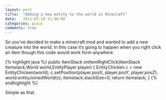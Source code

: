 ```yaml
---
layout: post
title:  "Adding a new entity to the world in Minecraft"
date:   2011-03-18 11:48:00
categories: pixus
comments: true
---
```


So you’ve decided to make a minecraft mod and wanted to add a new creature into the world. In this case it’s going to happen when you right click an item though this code would work form anywhere.

{% highlight java %}
public ItemStack onItemRightClick(ItemStack itemstack,World world,EntityPlayer player) {
   EntityChicken c = new EntityChicken(world);
   c.setPosition(player.posX, player.posY, player.posZ);
   world.entityJoinedWorld(c);
   itemstack.stackSize=0;
   return itemstack;
}
{% endhighlight %}

Simple as that.

